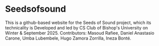 # Seedsofsound
This is a github-based website for the Seeds of Sound project, which its technicality is Developed and led by CS Club of Bishop's University on Winter & September 2025.
Contributors: Masoud Rafiee, Daniel Anastasio Carone, Umba Lubembele,  Hugo Zamora Zorrilla, Ineza Bonté.
